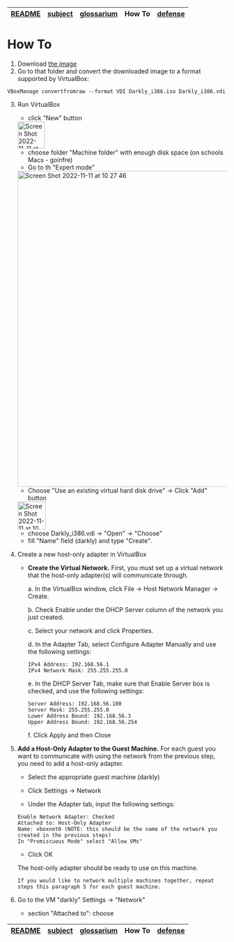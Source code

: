 | [README](README.md) | [subject](sublect_ru.md) | [glossarium](glossarium.md) | How To | [defense](defense.md) |
|-|-|-|-|-|

# How To

1. Download [the image](https://cdn.intra.42.fr/isos/Darkly_i386.iso)
2. Go to that folder and convert the downloaded image to a format supported by VirtualBox:
```
VBoxManage convertfromraw --format VDI Darkly_i386.iso Darkly_i386.vdi

```

3. Run VirtualBox
	- click "New" button
	
	<img width="62" alt="Screen Shot 2022-11-11 at 10 24 40" src="https://user-images.githubusercontent.com/84193980/201290196-43410f66-660a-4540-9496-4bf91d85679a.png">

	- choose folder "Machine folder" with enough disk space (on schools Macs - goinfre)
	- Go to th "Expert mode"
	
	<img width="723" alt="Screen Shot 2022-11-11 at 10 27 46" src="https://user-images.githubusercontent.com/84193980/201290266-6d2d81cf-b6a7-44ce-b384-e7961254270f.png">

	- Choose "Use an existing virtual hard disk drive" -> Click "Add" button
	
	<img width="64" alt="Screen Shot 2022-11-11 at 10 34 41" src="https://user-images.githubusercontent.com/84193980/201290340-7b50b622-ff19-4ec3-b8c1-f2405667ffa6.png">

	- choose Darkly_i386.vdi -> "Open" -> "Choose" 
	- fill "Name" field (darkly) and type "Create".

4. Create a new host-only adapter in VirtualBox
	- **Create the Virtual Network.** First, you must set up a virtual network that the host-only adapter(s) will communicate through.

		a. In the VirtualBox window, click File -> Host Network Manager -> Create.

		b. Check Enable under the DHCP Server column of the network you just created.

		c. Select your network and click Properties.

		d. In the Adapter Tab, select Configure Adapter Manually and use the following settings:
		```
		IPv4 Address: 192.168.56.1
		IPv4 Network Mask: 255.255.255.0
		```
		e. In the DHCP Server Tab, make sure that Enable Server box is checked, and use the following settings:
		```
		Server Address: 192.168.56.100
		Server Mask: 255.255.255.0
		Lower Address Bound: 192.168.56.3
		Upper Address Bound: 192.168.56.254
		```
		f. Click Apply and then Close

5. **Add a Host-Only Adapter to the Guest Machine.** For each guest you want to communicate with using the network from the previous step, you need to add a host-only adapter.

	- Select the appropriate guest machine (darkly)

	- Click Settings -> Network

	- Under the Adapter tab, input the following settings:
	```
	Enable Network Adapter: Checked
	Attached to: Host-Only Adapter
	Name: vboxnet0 (NOTE: this should be the name of the network you created in the previous steps)
	In "Promiscuous Mode" select "Allow VMs"
	```
	
	- Click OK

	The host-only adapter should be ready to use on this machine. 
	```
	If you would like to network multiple machines together, repeat steps this paragraph 5 for each guest machine.
	```

5. Go to the VM "darkly" Settings -> "Network"
	- section "Attached to": choose 



| [README](README.md) | [subject](sublect_ru.md) | [glossarium](glossarium.md) | How To | [defense](defense.md) |
|-|-|-|-|-|
